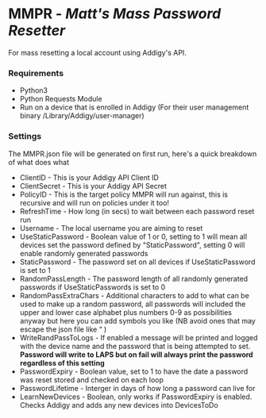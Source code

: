 # MMPR - *Matt's Mass Password Resetter*

For mass resetting a local account using Addigy's API.

### Requirements
* Python3
* Python Requests Module
* Run on a device that is enrolled in Addigy (For their user management binary /Library/Addigy/user-manager)


### Settings
The MMPR.json file will be generated on first run, here's a quick breakdown of what does what
* ClientID - This is your Addigy API Client ID
* ClientSecret - This is your Addigy API Secret
* PolicyID - This is the target policy MMPR will run against, this is recursive and will run on policies under it too!
* RefreshTime - How long (in secs) to wait between each password reset run
* Username - The local username you are aiming to reset
* UseStaticPassword - Boolean value of 1 or 0, setting to 1 will mean all devices set the password defined by "StaticPassword", setting 0 will enable randomly generated passwords
* StaticPassword - The password set on all devices if UseStaticPassword is set to 1
* RandomPassLength - The password length of all randomly generated passwords if UseStaticPasswords is set to 0
* RandomPassExtraChars - Additional characters to add to what can be used to make up a random password, all passwords will included the upper and lower case alphabet plus numbers 0-9 as possibilities anyway but here you can add symbols you like (NB avoid ones that may escape the json file like “ )
* WriteRandPassToLogs - If enabled a message will be printed and logged with the device name and the password that is being attempted to set. **Password will write to LAPS but on fail will always print the password regardless of this setting**
* PasswordExpiry - Boolean value, set to 1 to have the date a password was reset stored and checked on each loop
* PasswordLifetime - Interger in days of how long a password can live for 
* LearnNewDevices - Boolean, only works if PasswordExpiry is enabled. Checks Addigy and adds any new devices into DevicesToDo
